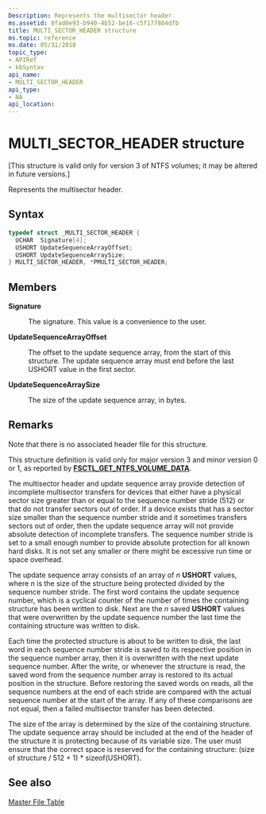 ```yaml
---
Description: Represents the multisector header.
ms.assetid: 0fad0e93-b940-4b52-be16-c5f177884dfb
title: MULTI_SECTOR_HEADER structure
ms.topic: reference
ms.date: 05/31/2018
topic_type: 
- APIRef
- kbSyntax
api_name: 
- MULTI_SECTOR_HEADER
api_type: 
- NA
api_location: 
---
```


# MULTI\_SECTOR\_HEADER structure

\[This structure is valid only for version 3 of NTFS volumes; it may be altered in future versions.\]

Represents the multisector header.

## Syntax


```C++
typedef struct _MULTI_SECTOR_HEADER {
  UCHAR  Signature[4];
  USHORT UpdateSequenceArrayOffset;
  USHORT UpdateSequenceArraySize;
} MULTI_SECTOR_HEADER, *PMULTI_SECTOR_HEADER;
```



## Members

<dl> <dt>

**Signature**
</dt> <dd>

The signature. This value is a convenience to the user.

</dd> <dt>

**UpdateSequenceArrayOffset**
</dt> <dd>

The offset to the update sequence array, from the start of this structure. The update sequence array must end before the last USHORT value in the first sector.

</dd> <dt>

**UpdateSequenceArraySize**
</dt> <dd>

The size of the update sequence array, in bytes.

</dd> </dl>

## Remarks

Note that there is no associated header file for this structure.

This structure definition is valid only for major version 3 and minor version 0 or 1, as reported by [**FSCTL\_GET\_NTFS\_VOLUME\_DATA**](https://msdn.microsoft.com/library/Aa364569(v=VS.85).aspx).

The multisector header and update sequence array provide detection of incomplete multisector transfers for devices that either have a physical sector size greater than or equal to the sequence number stride (512) or that do not transfer sectors out of order. If a device exists that has a sector size smaller than the sequence number stride and it sometimes transfers sectors out of order, then the update sequence array will not provide absolute detection of incomplete transfers. The sequence number stride is set to a small enough number to provide absolute protection for all known hard disks. It is not set any smaller or there might be excessive run time or space overhead.

The update sequence array consists of an array of *n* **USHORT** values, where *n* is the size of the structure being protected divided by the sequence number stride. The first word contains the update sequence number, which is a cyclical counter of the number of times the containing structure has been written to disk. Next are the *n* saved **USHORT** values that were overwritten by the update sequence number the last time the containing structure was written to disk.

Each time the protected structure is about to be written to disk, the last word in each sequence number stride is saved to its respective position in the sequence number array, then it is overwritten with the next update sequence number. After the write, or whenever the structure is read, the saved word from the sequence number array is restored to its actual position in the structure. Before restoring the saved words on reads, all the sequence numbers at the end of each stride are compared with the actual sequence number at the start of the array. If any of these comparisons are not equal, then a failed multisector transfer has been detected.

The size of the array is determined by the size of the containing structure. The update sequence array should be included at the end of the header of the structure it is protecting because of its variable size. The user must ensure that the correct space is reserved for the containing structure: (size of structure / 512 + 1) \* sizeof(USHORT).

## See also

<dl> <dt>

[Master File Table](master-file-table.md)
</dt> </dl>

 

 



